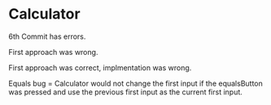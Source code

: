 # Calculator

6th Commit has errors.

First approach was wrong.

First approach was correct, implmentation was wrong.

Equals bug = Calculator would not change the first input if the equalsButton was pressed and use the previous first input as the current first input.